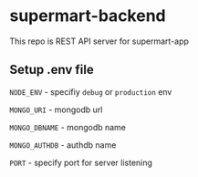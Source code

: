 # supermart-backend
This repo is REST API server for supermart-app

## Setup .env file
`NODE_ENV` - specifiy `debug` or `production` env

`MONGO_URI` - mongodb url

`MONGO_DBNAME` - mongodb name

`MONGO_AUTHDB` - authdb name

`PORT` - specify port for server listening

